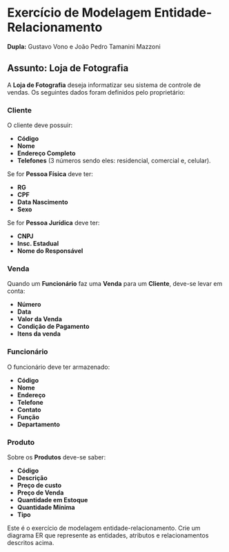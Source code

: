 # Exercício de Modelagem Entidade-Relacionamento

**Dupla:** Gustavo Vono e João Pedro Tamanini Mazzoni

## Assunto: Loja de Fotografia 

A **Loja de Fotografia** deseja informatizar seu sistema de controle de vendas. Os seguintes dados foram definidos pelo proprietário:

### Cliente
O cliente deve possuir:
- **Código**
- **Nome**
- **Endereço Completo**
- **Telefones** (3 números sendo eles: residencial, comercial e, celular).

Se for **Pessoa Física** deve ter:
- **RG**
- **CPF**
- **Data Nascimento**
- **Sexo**

Se for **Pessoa Jurídica** deve ter:
- **CNPJ**
- **Insc. Estadual**
- **Nome do Responsável**

### Venda
Quando um **Funcionário** faz uma **Venda** para um **Cliente**, deve-se levar em conta:
- **Número**
- **Data**
- **Valor da Venda**
- **Condição de Pagamento**
- **Itens da venda**

### Funcionário
O funcionário deve ter armazenado:
- **Código**
- **Nome**
- **Endereço**
- **Telefone**
- **Contato**
- **Função**
- **Departamento**

### Produto
Sobre os **Produtos** deve-se saber:
- **Código**
- **Descrição**
- **Preço de custo**
- **Preço de Venda**
- **Quantidade em Estoque**
- **Quantidade Mínima**
- **Tipo**

Este é o exercício de modelagem entidade-relacionamento. Crie um diagrama ER que represente as entidades, atributos e relacionamentos descritos acima.
